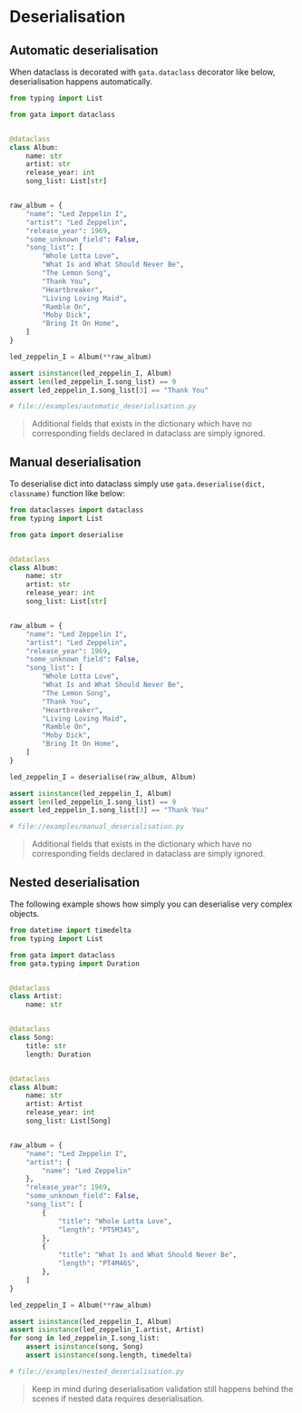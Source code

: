 # Deserialisation

## Automatic deserialisation

When dataclass is decorated with `gata.dataclass` decorator like below, deserialisation happens automatically.

```python
from typing import List

from gata import dataclass


@dataclass
class Album:
    name: str
    artist: str
    release_year: int
    song_list: List[str]


raw_album = {
    "name": "Led Zeppelin I",
    "artist": "Led Zeppelin",
    "release_year": 1969,
    "some_unknown_field": False,
    "song_list": [
        "Whole Lotta Love",
        "What Is and What Should Never Be",
        "The Lemon Song",
        "Thank You",
        "Heartbreaker",
        "Living Loving Maid",
        "Ramble On",
        "Moby Dick",
        "Bring It On Home",
    ]
}

led_zeppelin_I = Album(**raw_album)

assert isinstance(led_zeppelin_I, Album)
assert len(led_zeppelin_I.song_list) == 9
assert led_zeppelin_I.song_list[3] == "Thank You"

# file://examples/automatic_deserialisation.py
```

> Additional fields that exists in the dictionary which have no corresponding fields declared in dataclass are simply ignored.

## Manual deserialisation

To deserialise dict into dataclass simply use `gata.deserialise(dict, classname)` function like below:

```python
from dataclasses import dataclass
from typing import List

from gata import deserialise


@dataclass
class Album:
    name: str
    artist: str
    release_year: int
    song_list: List[str]


raw_album = {
    "name": "Led Zeppelin I",
    "artist": "Led Zeppelin",
    "release_year": 1969,
    "some_unknown_field": False,
    "song_list": [
        "Whole Lotta Love",
        "What Is and What Should Never Be",
        "The Lemon Song",
        "Thank You",
        "Heartbreaker",
        "Living Loving Maid",
        "Ramble On",
        "Moby Dick",
        "Bring It On Home",
    ]
}

led_zeppelin_I = deserialise(raw_album, Album)

assert isinstance(led_zeppelin_I, Album)
assert len(led_zeppelin_I.song_list) == 9
assert led_zeppelin_I.song_list[3] == "Thank You"

# file://examples/manual_deserialisation.py
```

> Additional fields that exists in the dictionary which have no corresponding fields declared in dataclass are simply ignored.


## Nested deserialisation
The following example shows how simply you can deserialise very complex objects.

```python
from datetime import timedelta
from typing import List

from gata import dataclass
from gata.typing import Duration


@dataclass
class Artist:
    name: str


@dataclass
class Song:
    title: str
    length: Duration


@dataclass
class Album:
    name: str
    artist: Artist
    release_year: int
    song_list: List[Song]


raw_album = {
    "name": "Led Zeppelin I",
    "artist": {
        "name": "Led Zeppelin"
    },
    "release_year": 1969,
    "some_unknown_field": False,
    "song_list": [
        {
            "title": "Whole Lotta Love",
            "length": "PT5M34S",
        },
        {
            "title": "What Is and What Should Never Be",
            "length": "PT4M46S",
        },
    ]
}

led_zeppelin_I = Album(**raw_album)

assert isinstance(led_zeppelin_I, Album)
assert isinstance(led_zeppelin_I.artist, Artist)
for song in led_zeppelin_I.song_list:
    assert isinstance(song, Song)
    assert isinstance(song.length, timedelta)

# file://examples/nested_deserialisation.py
```

> Keep in mind during deserialisation validation still happens behind the scenes 
> if nested data requires deserialisation.
